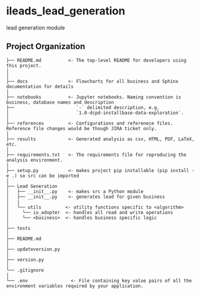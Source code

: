 ileads_lead_generation
==============================

lead generation module

Project Organization
------------
    ├── README.md          <- The top-level README for developers using this project.
    │
    │
    ├── docs               <- Flowcharts for all business and Sphinx documentation for details
    │
    ├── notebooks          <- Jupyter notebooks. Naming convention is business, database names and description
    ├──                       `-` delimited description, e.g.
    │                         `1.0-dcpd-installbase-data-exploration`.
    │
    ├── references         <- Configurations and referenece files. Reference file changes would be though JIRA ticket only.
    │
    ├── results            <- Generated analysis as csv, HTML, PDF, LaTeX, etc.
    │    
    ├── requirements.txt   <- The requirements file for reproducing the analysis environment.
    │
    ├── setup.py           <- makes project pip installable (pip install -e .) so src can be imported
    │    
    ├── Lead Generation
    │   ├── __init__.py    <- makes src a Python module
    │   ├── __init__.py    <- generates lead for given business 
    │   |
    │   └── utils         <- utility functions specific to <algorithm>
    │     └── io_adopter  <- handles all read and write operations  
    │     └── <business>  <- handles business specific logic
    │   
    ├── tests
    │
    ├── README.md
    │    
    ├── updateversion.py
    │
    ├── version.py
    │
    └── .gitignore
    │
    └── .env                <- File containing key value pairs of all the environment variables required by your application.